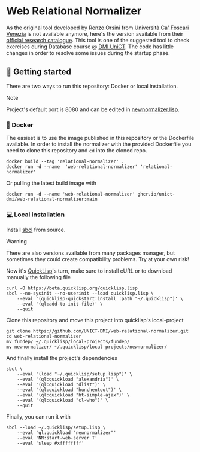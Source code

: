 # Web Relational Normalizer
As the original tool developed by [Renzo Orsini](https://iris.unive.it/cris/rp/rp03752) from [Università Ca' Foscari Venezia](https://unive.it) is not available anymore, here's the version available from their [official research catalogue](https://iris.unive.it/handle/10278/3687995).
This tool is one of the suggested tool to check exercises during Database course @ [DMI UniCT](https://web.dmi.unict.it).
The code has little changes in order to resolve some issues during the startup phase.

## 🚀 Getting started
There are two ways to run this repository: Docker or local installation.
> [!NOTE]
> Project's default port is 8080 and can be edited in [newnormalizer.lisp](https://github.com/UNICT-DMI/web-relational-normalizer/blob/44c27d3f46651bdb92c5a1044a96b3d019a9c4ea/newnormalizer/newnormalizer.lisp#L188).

### 🐳 Docker
The easiest is to use the image published in this repository or the Dockerfile available.
In order to install the normalizer with the provided Dockerfile you need to clone this repository and `cd` into the cloned repo.
```
docker build --tag 'relational-normalizer' .
docker run -d --name  'web-relational-normalizer' 'relational-normalizer'
```
Or pulling the latest build image with
```
docker run -d --name 'web-relational-normalizer' ghcr.io/unict-dmi/web-relational-normalizer:main
```

### 💻 Local installation
Install [sbcl](http://www.sbcl.org/getting.html) from source.
> [!WARNING]
> There are also versions available from many packages manager, but sometimes they could create compatibility problems.
> Try at your own risk!

Now it's [QuickLisp](https://www.quicklisp.org/beta/#installation)'s turn, make sure to install cURL or to download manually the following file
```
curl -O https://beta.quicklisp.org/quicklisp.lisp
sbcl --no-sysinit --no-userinit --load quicklisp.lisp \
    --eval '(quicklisp-quickstart:install :path "~/.quicklisp")' \
    --eval '(ql:add-to-init-file)' \
    --quit
```

Clone this repository and move this project into quicklisp's local-project
```
git clone https://github.com/UNICT-DMI/web-relational-normalizer.git
cd web-relational-normalizer
mv fundep/ ~/.quicklisp/local-projects/fundep/
mv newnormalizer/ ~/.quicklisp/local-projects/newnormalizer/
```

And finally install the project's dependencies
```
sbcl \
    --eval '(load "~/.quicklisp/setup.lisp")' \
    --eval '(ql:quickload "alexandria")' \
    --eval '(ql:quickload "dlist")' \
    --eval '(ql:quickload "hunchentoot")' \
    --eval '(ql:quickload "ht-simple-ajax")' \
    --eval '(ql:quickload "cl-who")' \
    --quit
```

Finally, you can run it with
```
sbcl --load ~/.quicklisp/setup.lisp \
    --eval 'ql:quickload "newnormalizer"'
    --eval 'NN:start-web-server T'
    --eval 'sleep #xffffffff'
```
